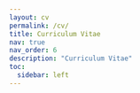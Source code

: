 ```yaml
---
layout: cv
permalink: /cv/
title: Curriculum Vitae
nav: true
nav_order: 6
description: "Curriculum Vitae"
toc:
  sidebar: left
---
```

